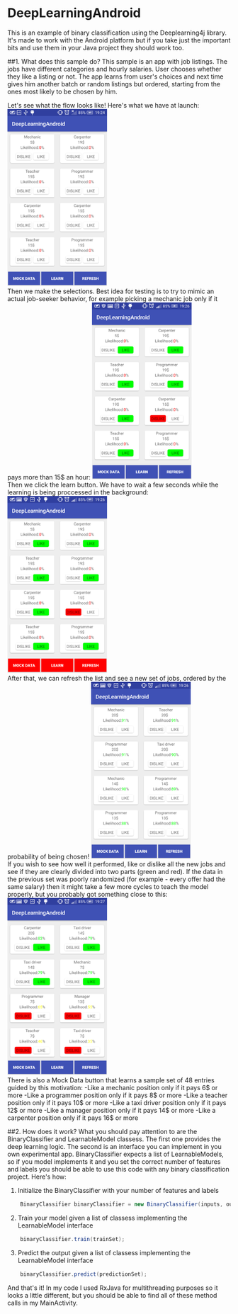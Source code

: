 DeepLearningAndroid
===================================

This is an example of binary classification using the Deeplearning4j library. It's made to work with the Android platform but if you take just the important bits and use them in your Java project they should work too.
<br />

##1. What does this sample do?
This sample is an app with job listings. The jobs have different categories and hourly salaries. User chooses whether they like a listing or not. The app learns from user's choices and next time gives him another batch or random listings but ordered, starting from the ones most likely to be chosen by him.

Let's see what the flow looks like! Here's what we have at launch:
<img src="screenshots/1.png" height="400" alt="Screenshot"/>
<br />
Then we make the selections. Best idea for testing is to try to mimic an actual job-seeker behavior, for example picking a mechanic job only if it pays more than 15$ an hour:
<img src="screenshots/2.png" height="400" alt="Screenshot"/>
<br />
Then we click the learn button. We have to wait a few seconds while the learning is being proccessed in the background:
<img src="screenshots/3.png" height="400" alt="Screenshot"/>
<br />
After that, we can refresh the list and see a new set of jobs, ordered by the probability of being chosen!
<img src="screenshots/4.png" height="400" alt="Screenshot"/>
<br />
If you wish to see how well it performed, like or dislike all the new jobs and see if they are clearly divided into two parts (green and red). If the data in the previous set was poorly randomized (for example - every offer had the same salary) then it might take a few more cycles to teach the model properly, but you probably got something close to this:
<img src="screenshots/5.png" height="400" alt="Screenshot"/>
<br />
There is also a Mock Data button that learns a sample set of 48 entries guided by this motivation:
-Like a mechanic    position only if it pays 6$ or more
-Like a programmer  position only if it pays 8$ or more
-Like a teacher     position only if it pays 10$ or more
-Like a taxi driver position only if it pays 12$ or more
-Like a manager     position only if it pays 14$ or more
-Like a carpenter   position only if it pays 16$ or more

##2. How does it work?
What you should pay attention to are the BinaryClassifier and LearnableModel classess. The first one provides the deep learning logic. The second is an interface you can implement in you own experimental app. BinaryClassifier expects a list of LearnableModels, so if you model implements it and you set the correct number of features and labels you should be able to use this code with any binary classification project. Here's how:

1. Initialize the BinaryClassifier with your number of features and labels
```java
    BinaryClassifier binaryClassifier = new BinaryClassifier(inputs, outputs);
```

2. Train your model given a list of classess implementing the LearnableModel interface
```java
    binaryClassifier.train(trainSet);
```

3. Predict the output given a list of classess implementing the LearnableModel interface
```java
    binaryClassifier.predict(predictionSet);
```

And that's it! In my code I used RxJava for multithreading purposes so it looks a little different, but you should be able to find all of these method calls in my MainActivity.